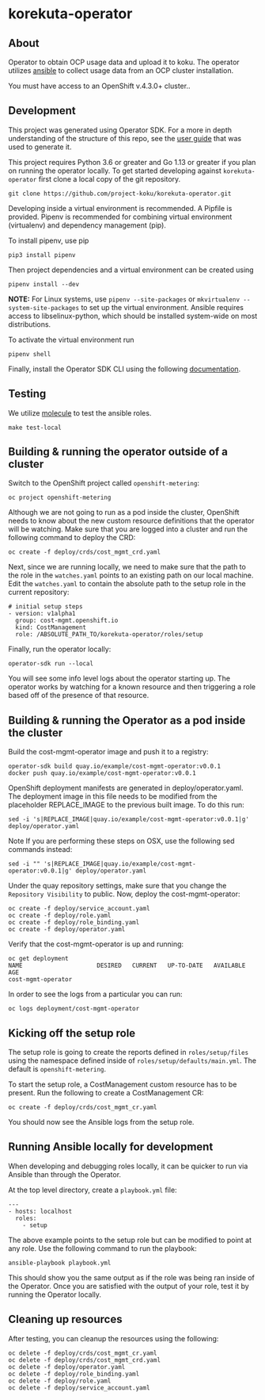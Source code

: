 # korekuta-operator

## About
Operator to obtain OCP usage data and upload it to koku. The operator utilizes [ansible](https://www.ansible.com/) to collect usage data from an OCP cluster installation.

You must have access to an OpenShift v.4.3.0+ cluster..

## Development

This project was generated using Operator SDK. For a more in depth understanding of the structure of this repo, see the [user guide](https://github.com/operator-framework/operator-sdk/blob/master/doc/ansible/user-guide.md) that was used to generate it.

This project requires Python 3.6 or greater and Go 1.13 or greater if you plan on running the operator locally. To get started developing against `korekuta-operator` first clone a local copy of the git repository.

```
git clone https://github.com/project-koku/korekuta-operator.git
```

Developing inside a virtual environment is recommended. A Pipfile is provided. Pipenv is recommended for combining virtual environment (virtualenv) and dependency management (pip).

To install pipenv, use pip

```
pip3 install pipenv
```

Then project dependencies and a virtual environment can be created using

```
pipenv install --dev
```

**NOTE:** For Linux systems, use `pipenv --site-packages` or `mkvirtualenv --system-site-packages` to set up the virtual environment. Ansible requires access to libselinux-python, which should be installed system-wide on most distributions.

To activate the virtual environment run

```
pipenv shell
```

Finally, install the Operator SDK CLI using the following [documentation](https://github.com/operator-framework/operator-sdk/blob/master/doc/user/install-operator-sdk.md).

## Testing

We utilize [molecule](https://molecule.readthedocs.io/en/latest/) to test the ansible roles.

```
make test-local
```

## Building & running the operator outside of a cluster

Switch to the OpenShift project called `openshift-metering`:

```
oc project openshift-metering
```

Although we are not going to run as a pod inside the cluster, OpenShift needs to know about the new custom resource definitions that the operator will be watching. Make sure that you are logged into a cluster and run the following command to deploy the CRD:

```
oc create -f deploy/crds/cost_mgmt_crd.yaml
```

Next, since we are running locally, we need to make sure that the path to the role in the `watches.yaml` points to an existing path on our local machine. Edit the `watches.yaml` to contain the absolute path to the setup role in the current repository:

```
# initial setup steps
- version: v1alpha1
  group: cost-mgmt.openshift.io
  kind: CostManagement
  role: /ABSOLUTE_PATH_TO/korekuta-operator/roles/setup
```

Finally, run the operator locally:

```
operator-sdk run --local
```

You will see some info level logs about the operator starting up. The operator works by watching for a known resource and then triggering a role based off of the presence of that resource.

## Building & running the Operator as a pod inside the cluster

Build the cost-mgmt-operator image and push it to a registry:

```
operator-sdk build quay.io/example/cost-mgmt-operator:v0.0.1
docker push quay.io/example/cost-mgmt-operator:v0.0.1
```

OpenShift deployment manifests are generated in deploy/operator.yaml. The deployment image in this file needs to be modified from the placeholder REPLACE_IMAGE to the previous built image. To do this run:

```
sed -i 's|REPLACE_IMAGE|quay.io/example/cost-mgmt-operator:v0.0.1|g' deploy/operator.yaml
```

Note If you are performing these steps on OSX, use the following sed commands instead:

```
sed -i "" 's|REPLACE_IMAGE|quay.io/example/cost-mgmt-operator:v0.0.1|g' deploy/operator.yaml
```

Under the quay repository settings, make sure that you change the `Repository Visibility` to public. Now, deploy the cost-mgmt-operator:

```
oc create -f deploy/service_account.yaml
oc create -f deploy/role.yaml
oc create -f deploy/role_binding.yaml
oc create -f deploy/operator.yaml
```

Verify that the cost-mgmt-operator is up and running:

```
oc get deployment
NAME                     DESIRED   CURRENT   UP-TO-DATE   AVAILABLE   AGE
cost-mgmt-operator
```

In order to see the logs from a particular you can run:

```
oc logs deployment/cost-mgmt-operator
```

## Kicking off the setup role
The setup role is going to create the reports defined in `roles/setup/files` using the namespace defined inside of `roles/setup/defaults/main.yml`. The default is `openshift-metering`.

To start the setup role, a CostManagement custom resource has to be present. Run the following to create a CostManagement CR:

```
oc create -f deploy/crds/cost_mgmt_cr.yaml
```

You should now see the Ansible logs from the setup role.

## Running Ansible locally for development

When developing and debugging roles locally, it can be quicker to run via Ansible than through the Operator.

At the top level directory, create a `playbook.yml` file:

```
---
- hosts: localhost
  roles:
    - setup
```

The above example points to the setup role but can be modified to point at any role. Use the following command to run the playbook:

```
ansible-playbook playbook.yml
```
This should show you the same output as if the role was being ran inside of the Operator. Once you are satisfied with the output of your role, test it by running the Operator locally.


## Cleaning up resources

After testing, you can cleanup the resources using the following:

```
oc delete -f deploy/crds/cost_mgmt_cr.yaml
oc delete -f deploy/crds/cost_mgmt_crd.yaml
oc delete -f deploy/operator.yaml
oc delete -f deploy/role_binding.yaml
oc delete -f deploy/role.yaml
oc delete -f deploy/service_account.yaml
```

